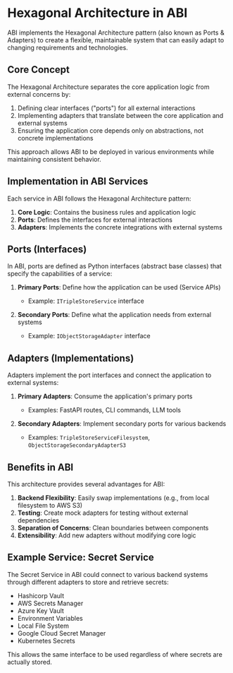 # Hexagonal Architecture in ABI

ABI implements the Hexagonal Architecture pattern (also known as Ports & Adapters) to create a flexible, maintainable system that can easily adapt to changing requirements and technologies.

## Core Concept

The Hexagonal Architecture separates the core application logic from external concerns by:
1. Defining clear interfaces ("ports") for all external interactions
2. Implementing adapters that translate between the core application and external systems
3. Ensuring the application core depends only on abstractions, not concrete implementations

This approach allows ABI to be deployed in various environments while maintaining consistent behavior.

## Implementation in ABI Services

Each service in ABI follows the Hexagonal Architecture pattern:

1. **Core Logic**: Contains the business rules and application logic
2. **Ports**: Defines the interfaces for external interactions
3. **Adapters**: Implements the concrete integrations with external systems


## Ports (Interfaces)

In ABI, ports are defined as Python interfaces (abstract base classes) that specify the capabilities of a service:

1. **Primary Ports**: Define how the application can be used (Service APIs)
   - Example: `ITripleStoreService` interface

2. **Secondary Ports**: Define what the application needs from external systems
   - Example: `IObjectStorageAdapter` interface

## Adapters (Implementations)

Adapters implement the port interfaces and connect the application to external systems:

1. **Primary Adapters**: Consume the application's primary ports
   - Examples: FastAPI routes, CLI commands, LLM tools

2. **Secondary Adapters**: Implement secondary ports for various backends
   - Examples: `TripleStoreServiceFilesystem`, `ObjectStorageSecondaryAdapterS3`

## Benefits in ABI

This architecture provides several advantages for ABI:

1. **Backend Flexibility**: Easily swap implementations (e.g., from local filesystem to AWS S3)
2. **Testing**: Create mock adapters for testing without external dependencies
3. **Separation of Concerns**: Clean boundaries between components
4. **Extensibility**: Add new adapters without modifying core logic

## Example Service: Secret Service

The Secret Service in ABI could connect to various backend systems through different adapters to store and retrieve secrets:
- Hashicorp Vault
- AWS Secrets Manager
- Azure Key Vault
- Environment Variables
- Local File System
- Google Cloud Secret Manager
- Kubernetes Secrets

This allows the same interface to be used regardless of where secrets are actually stored.